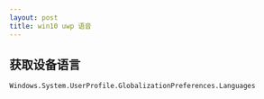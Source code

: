 ```yaml
---
layout: post
title: win10 uwp 语音 
---
```



## 获取设备语言

```
Windows.System.UserProfile.GlobalizationPreferences.Languages
```
